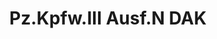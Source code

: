 ---
layout: product
title: "Pz.Kpfw.III Ausf.N DAK"
price: "3500" 
desc: "Maketa"
img_path: "/assets/img/DRA7386.webp"
brand: "Dragon"
available: false
special_offer: false
new: false
soon: false
cat: "010000"
subcat: "010600"
subsubcat: "0N/A"
sifra: "DRA7386"
popular: false
---